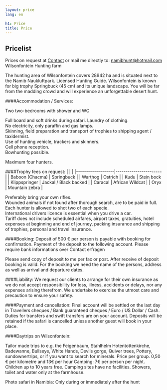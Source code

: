 ```yaml
---
layout: price
lang: en

h1: Price
title: Price
---
```



Pricelist
--------

Prices on request at [Contact](http://wilsonfontein.de/en/kontakt.htm) or mail me directly to: namibhunt@hotmail.com
Wilsonfontein Hunting farm

The hunting area of Wilsonfontein covers 28942 ha and is situated next to the Namib Naukluftpark. Licensed Hunting Guide.
Wilsonfontein is known for big trophy Springbuck (45 cm) and its unique landscape.
You will be far from the madding crowd and will experience an unforgettable desert hunt.

####Accommodation / Services:

Two two-bedrooms with shower and WC<br />

Full board and soft drinks during safari. Laundry of clothing.<br />
No electricity, only paraffin and gas lamps.<br />
Skinning, field preparation and transport of trophies to shipping agent / taxidermist.<br />
Use of hunting vehicle, trackers and skinners.<br />
Cell phone reception.<br />
Bowhunting possible.<br />

Maximum four hunters.

<!--

####Daily rates:
|Non hunting days / observer|   |90 €|
|Hunting day / shared room  |1:1|   180 €|
|Hunting day / shared room  |2:1@|  160 €|
|Airport transfer / return trip (per group)|    | 200 €|
|Fishing trips, shopping trips and site seeing (per km)| |  0.8 €|

-->

####Trophy fees on request:
|                   |                       |
|-------------------|-----------------------|
| Baboon (Chacma)   | Springbuck            |
| Warthog           | Ostrich               |
| Kudu              | Stein bock            |
| Klippspringer     | Jackal / Black backed |
| Caracal           | African Wildcat       |
| Oryx              | Mountain zebra        |

Preferably bring your own rifles.<br />
Wounded animals if not found after thorough search, are to be paid in full.<br />
Each hunter is allowed to shot two of each specie.<br />
International drivers licence is essential when you drive a car.<br />
Tariff does not include scheduled airfares, airport taxes, gratuities, hotel expenses at beginning and end of journey, packing insurance and shipping of trophies, personal and travel insurance.


####Booking:
Deposit of 500 € per person is payable with booking for confirmation.
Payment of the deposit to the following account. Please require bank informations over Contact erfragen

Please send copy of deposit to me per fax or post.
After receive of deposit booking is valid.
For the booking we need the name of the persons, address as well as arrival and departure dates.

####Liability:
We request our clients to arrange for their own insurance as we do not accept responsibility for loss, illness, accidents or delays, nor any expenses arising therefrom. We undertake to exercise the utmost care and precaution to ensure your safety.

####Payment and cancellation:
Final account will be settled on the last day in Travellers cheques / Bank guaranteed cheques / Euro / US Dollar / Cash.
Duties for transfers and swift transfers are on your account.
Deposits will be retained if the safari is cancelled unless another guest will book in your place.


####Daytrips on Wilsonfontein:

Tailor made trips to e.g. the Feigenbaum, Stahlhelm Hotentottenkirche, Badewanne, Bullseye, White Hands, Devils gorge, Quiver trees, Pottery, sundownertrips, or if you want to search for minerals. Price per group. 0,50 € per kilometre and 13€ per hour Camping:
7€ per person per night. Children up to 10 years free.
Camping sites have no facilities. Showers, toilet and water only at the farmhouse.

Photo safari in Namibia: Only during or immediately after the hunt

<!--

|1 Person   |300 €|
|2 Persons  |260 € @|
|3 Persons  |230 € @|
|4 Persons  |190 € @|
|5 Persons  |170 € @|
|6 Persons  |160 € @|
Inclusive: Full board, double room, vehicle, driver 
Excluded: Entrance fees, tips, alcoholic beverages

-->